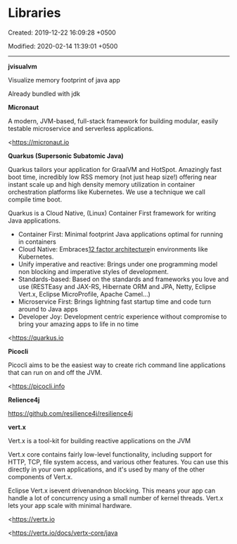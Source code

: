 # Libraries

Created: 2019-12-22 16:09:28 +0500

Modified: 2020-02-14 11:39:01 +0500

---

**jvisualvm**

Visualize memory footprint of java app

Already bundled with jdk



**Micronaut**

A modern, JVM-based, full-stack framework for building modular, easily testable microservice and serverless applications.



<https://micronaut.io



**Quarkus (Supersonic Subatomic Java)**

Quarkus tailors your application for GraalVM and HotSpot. Amazingly fast boot time, incredibly low RSS memory (not just heap size!) offering near instant scale up and high density memory utilization in container orchestration platforms like Kubernetes. We use a technique we call compile time boot.



Quarkus is a Cloud Native, (Linux) Container First framework for writing Java applications.
-   Container First: Minimal footprint Java applications optimal for running in containers
-   Cloud Native: Embraces[12 factor architecture](https://12factor.net/)in environments like Kubernetes.
-   Unify imperative and reactive: Brings under one programming model non blocking and imperative styles of development.
-   Standards-based: Based on the standards and frameworks you love and use (RESTEasy and JAX-RS, Hibernate ORM and JPA, Netty, Eclipse Vert.x, Eclipse MicroProfile, Apache Camel...)
-   Microservice First: Brings lightning fast startup time and code turn around to Java apps
-   Developer Joy: Development centric experience without compromise to bring your amazing apps to life in no time



<https://quarkus.io



**Picocli**

Picocli aims to be the easiest way to create rich command line applications that can run on and off the JVM.



<https://picocli.info



**Relience4j**

<https://github.com/resilience4j/resilience4j>



**vert.x**

Vert.x is a tool-kit for building reactive applications on the JVM



Vert.x core contains fairly low-level functionality, including support for HTTP, TCP, file system access, and various other features. You can use this directly in your own applications, and it's used by many of the other components of Vert.x.



Eclipse Vert.x isevent drivenandnon blocking. This means your app can handle a lot of concurrency using a small number of kernel threads. Vert.x lets your app scale with minimal hardware.



<https://vertx.io

<https://vertx.io/docs/vertx-core/java
